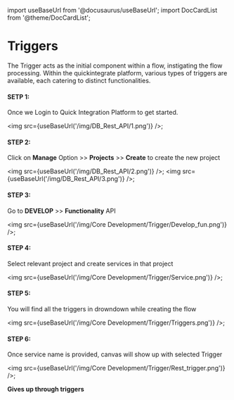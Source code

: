 import useBaseUrl from '@docusaurus/useBaseUrl';
import DocCardList from '@theme/DocCardList';

# Triggers

The Trigger acts as the initial component within a flow, instigating the flow processing. Within the quickintegrate platform, various types of triggers are available, each catering to distinct functionalities.

#### SETP 1:
Once we Login to Quick Integration Platform to get started.

<img src={useBaseUrl('/img/DB_Rest_API/1.png')} />;

#### STEP 2:
Click on **Manage** Option >> **Projects** >> **Create** to create the new project

<img src={useBaseUrl('/img/DB_Rest_API/2.png')} />;
<img src={useBaseUrl('/img/DB_Rest_API/3.png')} />;

#### STEP 3:
Go to **DEVELOP** >> **Functionality** API

<img src={useBaseUrl('/img/Core Development/Trigger/Develop_fun.png')} />;

#### STEP 4:
Select relevant project and create services in that project

<img src={useBaseUrl('/img/Core Development/Trigger/Service.png')} />; 

#### STEP 5:
You will find all the triggers in drowndown while creating the flow

<img src={useBaseUrl('/img/Core Development/Trigger/Triggers.png')} />;

#### STEP 6:
Once service name is provided, canvas will show up with selected Trigger

<img src={useBaseUrl('/img/Core Development/Trigger/Rest_trigger.png')} />;

**Gives up through triggers**

<DocCardList />